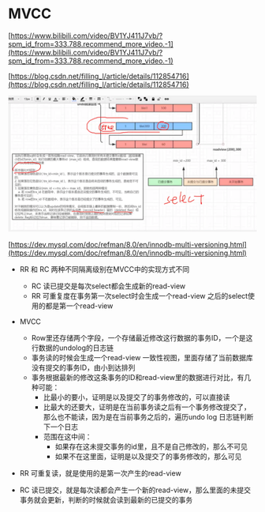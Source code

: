 # MVCC

[https://www.bilibili.com/video/BV1YJ411J7vb/?spm_id_from=333.788.recommend_more_video.-1](https://www.bilibili.com/video/BV1YJ411J7vb/?spm_id_from=333.788.recommend_more_video.-1)


[https://blog.csdn.net/filling_l/article/details/112854716](https://blog.csdn.net/filling_l/article/details/112854716)

![](../images/MVCC.png)

[https://dev.mysql.com/doc/refman/8.0/en/innodb-multi-versioning.html](https://dev.mysql.com/doc/refman/8.0/en/innodb-multi-versioning.html)

+ RR 和 RC 两种不同隔离级别在MVCC中的实现方式不同
    + RC 读已提交是每次select都会生成新的read-view
    + RR 可重复度在事务第一次select时会生成一个read-view 之后的select使用的都是第一个read-view

+ MVCC
    + Row里还存储两个字段，一个存储最近修改这行数据的事务ID，一个是这行数据的undolog的日志链
    + 事务读的时候会生成一个read-view 一致性视图，里面存储了当前数据库没有提交的事务ID，由小到达排列
    + 事务根据最新的修改这条事务的ID和read-view里的数据进行对比，有几种可能：
        + 比最小的要小，证明是以及提交了的事务修改的，可以直接读
        + 比最大的还要大，证明是在当前事务读之后有一个事务修改提交了，那么也不能读，因为是在当前事务之后的，遍历undo log 日志链判断下一个日志
        + 范围在这中间：
            + 如果存在这未提交事务的id里，且不是自己修改的，那么不可见
            + 如果不在这里面，证明是以及提交了的事务修改的，那么可见


+ RR 可重复读，就是使用的是第一次产生的read-view
+ RC 读已提交，就是每次读都会产生一个新的read-view，那么里面的未提交事务就会更新，判断的时候就会读到最新的已提交的事务  